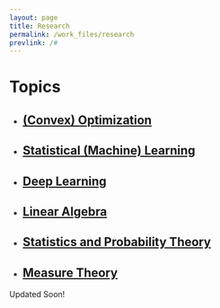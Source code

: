 ```yaml
---
layout: page
title: Research
permalink: /work_files/research
prevlink: /#
---
```


# Topics

* ## [(Convex) Optimization](/work_files/research/conv_opt.html)

* ## [Statistical (Machine) Learning](/work_files/research/ml.html)

* ## [Deep Learning](/work_files/research/dl.html)

* ## [Linear Algebra](/work_files/research/la.html)

* ## [Statistics and Probability Theory](/work_files/research/stats_prob.html)

* ## [Measure Theory](/work_files/research/measure_theory.html)

Updated Soon!